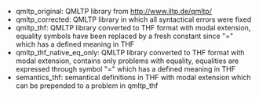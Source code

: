* qmltp_original: QMLTP library from http://www.iltp.de/qmltp/
* qmltp_corrected: QMLTP library in which all syntactical errors were fixed
* qmltp_thf: QMLTP library converted to THF format with modal extension, equality symbols have been replaced by a fresh constant since "=" which has a defined meaning in THF
* qmltp_thf_native_eq_only: QMLTP library converted to THF format with modal extension, contains only problems with equality, equalities are expressed through symbol "=" which has a defined meaning in THF
* semantics_thf: semantical definitions in THF with modal extension which can be prepended to a problem in qmltp_thf
